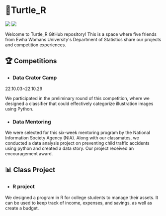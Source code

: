 # 🐢Turtle_R
<img src="https://img.shields.io/badge/Python-3776AB?style=plastic&logo=Python&logoColor=white">  <img src="https://img.shields.io/badge/R-276DC3?style=plastic&logo=R&logoColor=white">


Welcome to Turtle_R GitHub repository! This is a space where five friends from Ewha Womans University's Department of Statistics share our projects and competition experiences.

## 🏆 Competitions
- ### Data Crator Camp
22.10.03~22.10.29

We participated in the preliminary round of this competition, where we designed a classifier that could effectively categorize illustration images using Python.

- ### Data Mentoring

We were selected for this six-week mentoring program by the National Information Society Agency (NIA). Along with our classmates, we conducted a data analysis project on preventing child traffic accidents using python and created a data story. Our project received an encouragement award.

## 📊 Class Project
- ### R project
We designed a program in R for college students to manage their assets. It can be used to keep track of income, expenses, and savings, as well as create a budget.

